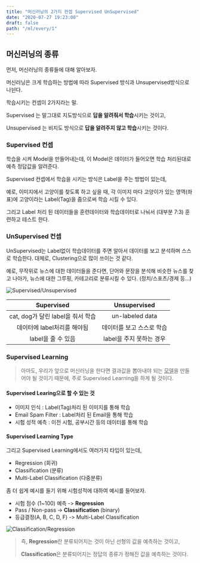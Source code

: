 ```yaml
---
title: "머신러닝의 2가지 컨셉 Supervised UnSupervised"
date: "2020-07-27 19:23:00"
draft: false
path: "/ml/every/1"
---
```


## 머신러닝의 종류

먼저, 머신러닝의 종류들에 대해 알아보자.

머신러닝은 크게 학습하는 방법에 따라 Supervised 방식과 Unsupervised방식으로 나뉜다.

학습시키는 컨셉이 2가지라는 말.

Supervised 는 말그대로 지도방식으로 **답을 알려줘서 학습**시키는 것이고,

Unsupervised 는 비지도 방식으로 **답을 알려주지 않고 학습**시키는 것이다.

### Supervised 컨셉

학습을 시켜 Model을 만들어내는데, 이 Model은 데이터가 들어오면 학습 처리된대로 예측 정답값을 알려준다.

Supervised 컨셉에서 학습을 시키는 방식은 Label을 주는 방법이 있는데,

예로, 이미지에서 고양이를 찾도록 하고 싶을 때, 각 이미지 마다 고양이가 있는 영역(좌표)에 고양이라는 Label(Tag)을 줌으로써 학습 시킬 수 있다.

그리고 Label 처리 된 데이터들을 훈련데이터와 학습데이터로 나눠서 (대부분 7:3) 훈련하고 테스트 한다.

### UnSupervised 컨셉

UnSupervised는 Label없이 학습데이터를 주면 알아서 데이터를 보고 분석하며 스스로 학습한다. 대체로, Clustering으로 많이 쓰이는 것 같다.

예로, 무작위로 뉴스에 대한 데이터들을 준다면, 단어와 문장을 분석해 비슷한 뉴스를 찾고 나아가, 뉴스에 대한 그루핑, 카테고리로 분류시킬 수 있다. (정치/스포츠/경제 등...)

![Supervised/Unsupervised](https://miro.medium.com/max/1000/0*4q_X_xQxevOQY_0u "Supervised와 Unsupervised")

|            Supervised             |       Unsupervised        |
| :-------------------------------: | :-----------------------: |
| cat, dog가 달린 label을 줘서 학습 |      un-labeled data      |
|    데이터에 label처리를 해야됨    | 데이터를 보고 스스로 학습 |
|        label을 줄 수 있음         | label을 주지 못하는 경우  |

### Supervised Learning

> 아마도, 우리가 앞으로 머신러닝을 한다면 결과값을 뽑아내야 되는 <u>모델</u>을 만들어야 될 것이기 때문에,
> 주로 Supervised Learning을 하게 될 것이다.

#### Supervised Learing으로 할 수 있는 것

- 이미지 인식 : Label(Tag)처리 된 이미지를 통해 학습
- Email Spam Filter : Label처리 된 Email을 통해 학습
- 시험 성적 예측 : 이전 시험, 공부시간 등의 데이터를 통해 학습

#### Supervised Learning Type

그리고 Supervised Learning에서도 여러가지 타입이 있는데,

- Regression (회귀)
- Classification (분류)
- Multi-Label Classification (다중분류)

좀 더 쉽게 예시를 들기 위해 시험성적에 대하여 예시를 들어보자.

- 시험 점수 (1~100) 예측 -> **Regression**
- Pass / Non-pass -> **Classification** (binary)
- 등급결정(A, B, C, D, F) -> Multi-Label Classification

![Classification/Regression](https://static.javatpoint.com/tutorial/machine-learning/images/regression-vs-classification-in-machine-learning.png "Classification / Regression")

> 즉,
> **Regression**란 분류되어지는 것이 아닌 선형의 값을 예측하는 것이고,
>
> **Classification**은 분류되어지는 정답의 종류가 정해진 값을 예측하는 것이다.
